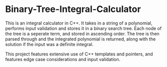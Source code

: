 # Binary-Tree-Integral-Calculator
This is an integral calculator in C++. It takes in a string of a polynomial, performs input validation and stores it in a binary search tree. Each node of the tree is a seperate term, and stored in ascending order. The tree is then parsed through and the integrated polynomial is returned, along with the solution if the input was a definite integral. 

This project features extensive use of C++ templates and pointers, and features edge case considerations and input validation.
